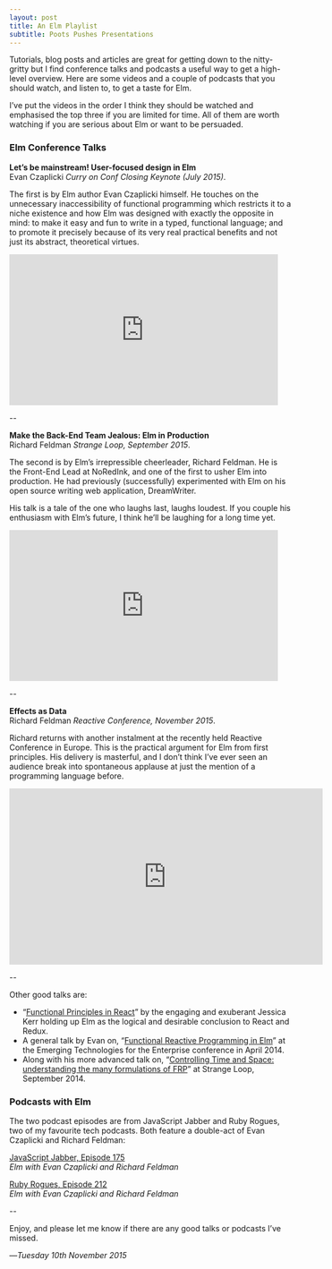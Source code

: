 ```yaml
---
layout: post
title: An Elm Playlist
subtitle: Poots Pushes Presentations
---
```


Tutorials, blog posts and articles are great for getting down to the nitty-gritty but I find conference talks and podcasts a useful way to get a high-level overview. Here are some videos and a couple of podcasts that you should watch, and listen to, to get a taste for Elm. 

I’ve put the videos in the order I think they should be watched and emphasised the top three if you are limited for time. All of them are worth watching if you are serious about Elm or want to be persuaded.

### Elm Conference Talks

**Let’s be mainstream! User-focused design in Elm**  
Evan Czaplicki _Curry on Conf Closing Keynote (July 2015)_.

The first is by Elm author Evan Czaplicki himself. He touches on the unnecessary inaccessibility of functional programming which restricts it to a niche existence and how Elm was designed with exactly the opposite in mind: to make it easy and fun to write in a typed, functional language; and to promote it precisely because of its very real practical benefits and not just its abstract, theoretical virtues.

<iframe width="480" height="270" src="https://www.youtube.com/embed/oYk8CKH7OhE" frameborder="0" allowfullscreen> </iframe>

--

**Make the Back-End Team Jealous: Elm in Production**  
Richard Feldman _Strange Loop, September 2015_.

The second is by Elm’s irrepressible cheerleader, Richard Feldman. He is the Front-End Lead at NoRedInk, and one of the first to usher Elm into production. He had previously (successfully) experimented with Elm on his open source writing web application, DreamWriter. 

His talk is a tale of the one who laughs last, laughs loudest. If you couple his enthusiasm with Elm’s future, I think he’ll be laughing for a long time yet. 

<iframe width="480" height="270" src="https://www.youtube.com/embed/FV0DXNB94NE" frameborder="0" allowfullscreen> </iframe>

--

**Effects as Data**  
Richard Feldman _Reactive Conference, November 2015_.

Richard returns with another instalment at the recently held Reactive Conference in Europe. This is the practical argument for Elm from first principles. His delivery is masterful, and I don’t think I’ve ever seen an audience break into spontaneous applause at just the mention of a programming language before. 

<iframe width="560" height="315" src="https://www.youtube.com/embed/9cIEtC-V2XE?start=10200" frameborder="0" allowfullscreen></iframe>

--

Other good talks are:

* “[Functional Principles in React][react]” by the engaging and exuberant Jessica Kerr holding up Elm as the logical and desirable conclusion to React and Redux.
* A general talk by Evan on, “[Functional Reactive Programming in Elm][elm-frp]” at the Emerging Technologies for the Enterprise conference in April 2014.
* Along with his more advanced talk on, “[Controlling Time and Space: understanding the many formulations of FRP][space-time]” at Strange Loop, September 2014. 

[space-time]: https://www.youtube.com/watch?v=Agu6jipKfYw
[react]: https://www.youtube.com/watch?v=1uRC3hmKQnM
[elm-frp]: https://www.youtube.com/watch?v=F-nTU3Wy26I

### Podcasts with Elm

The two podcast episodes are from JavaScript Jabber and Ruby Rogues, two of my favourite tech podcasts. Both feature a double-act of Evan Czaplicki and Richard Feldman:

[JavaScript Jabber, Episode 175][jj]  
_Elm with Evan Czaplicki and Richard Feldman_

[Ruby Rogues, Episode 212][rr]  
_Elm with Evan Czaplicki and Richard Feldman_

--

Enjoy, and please let me know if there are any good talks or podcasts I’ve missed.

—*Tuesday 10th November 2015*

[jj]: https://devchat.tv/js-jabber/175-jsj-elm-with-evan-czaplicki-and-richard-feldman
[rr]: https://devchat.tv/ruby-rogues/212-rr-elm-with-richard-feldman-and-evan-czaplicki
